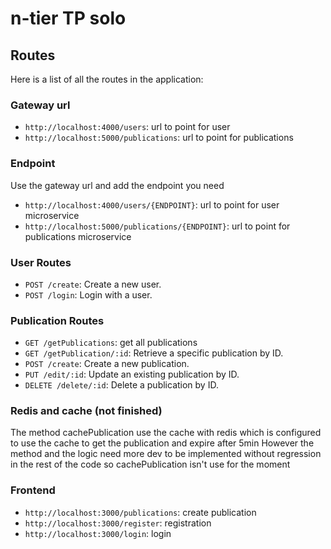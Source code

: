# n-tier TP solo

## Routes

Here is a list of all the routes in the application:

### Gateway url

- `http://localhost:4000/users`: url to point for user
- `http://localhost:5000/publications`: url to point for publications

### Endpoint

Use the gateway url and add the endpoint you need

- `http://localhost:4000/users/{ENDPOINT}`: url to point for user microservice
- `http://localhost:5000/publications/{ENDPOINT}`: url to point for publications microservice


### User Routes

- `POST /create`: Create a new user.
- `POST /login`: Login with a user.


### Publication Routes

- `GET /getPublications`: get all publications
- `GET /getPublication/:id`: Retrieve a specific publication by ID.
- `POST /create`: Create a new publication.
- `PUT /edit/:id`: Update an existing publication by ID.
- `DELETE /delete/:id`: Delete a publication by ID.

### Redis and cache (not finished)

The method cachePublication use the cache with redis which is configured to use the cache to get the publication and expire after 5min 
However the method and the logic need more dev to be implemented without regression in the rest of the code so cachePublication isn't use for the moment


### Frontend

- `http://localhost:3000/publications`: create publication
- `http://localhost:3000/register`: registration
- `http://localhost:3000/login`: login

